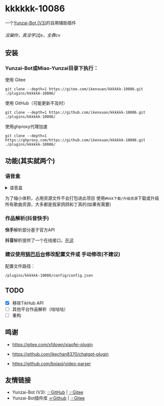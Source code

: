 # kkkkkk-10086
一个[Yunzai-Bot (V3)](https://github.com/yoimiya-kokomi/Miao-Yunzai)的自用辅助插件
###### 没骗你，真没学过js，全靠cv

## 安装
### Yunzai-Bot或Miao-Yunzai目录下执行：
使用 Gitee
```
git clone --depth=1 https://gitee.com/ikenxuan/kkkkkk-10086.git ./plugins/kkkkkk-10086/
```
使用 GitHub（可能更新不及时）
```
git clone --depth=1 https://github.com/ikenxuan/kkkkkk-10086.git ./plugins/kkkkkk-10086/
```
使用ghproxy代理加速
```
git clone --depth=1 https://ghproxy.com/https://github.com/ikenxuan/kkkkkk-10086.git ./plugins/kkkkkk-10086/
```

## 功能(其实就两个)
### 语音盒

<details>
  <summary>语音盒</summary>

鸡音盒

丁真盒

鸡汤盒

耀阳盒

神鹰盒
</details>

为了缩小体积，占用资源文件不会打包进此项目
使用`#kkk下载/升级资源`下载或升级所有歌曲资源，大多都是我家鸽鸽和丁真的(如果有需要)

### 作品解析(抖音快手)

**快手**解析部分基于官方API

**抖音**解析提供了一个在线接口，[在这](https://github.com/bxiaoj/video-parser)

### 建议使用[锅巴后台](https://gitee.com/guoba-yunzai/guoba-plugin)修改配置文件或 手动修改(不建议)

配置文件路径：

`/plugins/kkkkkk-10086/config/config.json`

## TODO
- [x] 移除TikHub API
- [ ] 其他平台作品解析（咕咕咕）
- [ ] 重构

## 鸣谢

- https://gitee.com/xfdown/xiaofei-plugin

- https://github.com/ikechan8370/chatgpt-plugin

- https://github.com/bxiaoj/video-parser

## 友情链接

* Yunzai-Bot (V3): [☞GitHub](https://github.com/yoimiya-kokomi/Miao-Yunzai) | [☞Gitee](https://gitee.com/yoimiya-kokomi/Miao-Yunzai)
* Yunzai-Bot插件库 [☞Github](https://github.com/yhArcadia/Yunzai-Bot-plugins-index) | [☞Gitee](https://gitee.com/yhArcadia/Yunzai-Bot-plugins-index)
